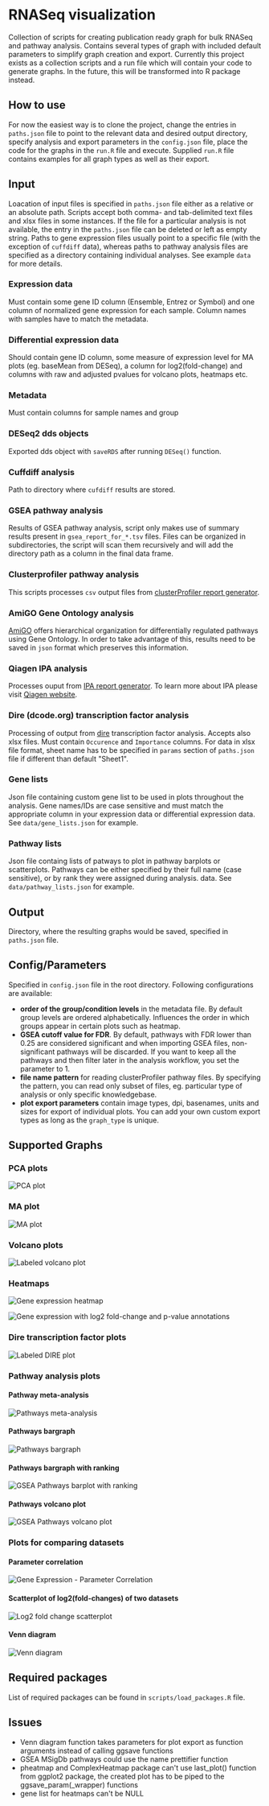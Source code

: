 # RNASeq visualization 

Collection of scripts for creating publication ready graph for bulk RNASeq and pathway analysis. Contains several types of graph with included default parameters to simplify graph creation and export. Currently this project exists as a collection scripts and a run file which will contain your code to generate graphs. In the future, this will be transformed into R package instead.

## How to use
For now the easiest way is to clone the project, change the entries in `paths.json` file to point to the relevant data and desired output directory, specify analysis and export parameters in the `config.json` file, place the code for the graphs in the `run.R` file and execute. Supplied `run.R` file contains examples for all graph types as well as their export.

## Input
Loacation of input files is specified in `paths.json` file either as a relative or an absolute path. Scripts accept both comma- and tab-delimited text files and xlsx files in some instances.  If the file for a particular analysis is not available, the entry in the `paths.json` file can be deleted or left as empty string. Paths to gene expression files usually point to a specific file (with the exception of `cuffdiff` data), whereas paths to pathway analysis files are specified as a directory containing individual analyses. See example `data` for more details.

### Expression data
Must contain some gene ID column (Ensemble, Entrez or Symbol) and one column of normalized gene expression for each sample. Column names with samples have to match the metadata.

### Differential expression data
Should contain gene ID column, some measure of expression level for MA plots (eg. baseMean from DESeq), a column for log2(fold-change) and columns with raw and adjusted pvalues for volcano plots, heatmaps etc.

### Metadata
Must contain columns for sample names and group

### DESeq2 dds objects
Exported dds object with `saveRDS` after running `DESeq()` function.

### Cuffdiff analysis
Path to directory where `cufdiff` results are stored.

### GSEA pathway analysis
Results of GSEA pathway analysis, script only makes use of summary results present in `gsea_report_for_*.tsv` files. Files can be organized in subdirectories, the script will scan them recursively and will add the directory path as a column in the final data frame.

### Clusterprofiler pathway analysis
This scripts processes `csv` output files from [clusterProfiler report generator](https://github.com/icervenka/clusterprofiler_reports_snakemake).

### AmiGO Gene Ontology analysis
[AmiGO](http://amigo.geneontology.org/amigo) offers hierarchical organization for differentially regulated pathways using Gene Ontology. In order to take advantage of this, results need to be saved in `json` format which preserves this information.

### Qiagen IPA analysis
Processes ouput from [IPA report generator](https://github.com/icervenka/ipa_reports_snakemake). To learn more about IPA please visit [Qiagen website](https://digitalinsights.qiagen.com/products-overview/discovery-insights-portfolio/analysis-and-visualization/qiagen-ipa/).

### Dire (dcode.org) transcription factor analysis
Processing of output from [dire](https://dire.dcode.org/) transcription factor analysis. Accepts also xlsx files. Must contain `Occurence` and `Importance` columns. For data in xlsx file format, sheet name has to be specified in `params` section of `paths.json` file if different than default "Sheet1". 

### Gene lists
Json file containing custom gene list to be used in plots throughout the analysis. Gene names/IDs are case sensitive and must match the appropriate column in your expression data or differential expression data. See `data/gene_lists.json` for example.

### Pathway lists
Json file containg lists of patways to plot in pathway barplots or scatterplots. Pathways can be either specified by their full name (case sensitive), or by rank they were assigned during analysis. data. See `data/pathway_lists.json` for example.

## Output
Directory, where the resulting graphs would be saved, specified in `paths.json` file.

## Config/Parameters
Specified in `config.json` file in the root directory. Following configurations are available:

- **order of the group/condition levels** in the metadata file. By default group levels are ordered alphabetically. Influences the order in which groups appear in certain plots such as heatmap.
- **GSEA cutoff value for FDR**. By default, pathways with FDR lower than 0.25 are considered significant and when importing GSEA files, non-significant pathways will be discarded. If you want to keep all the pathways and then filter later in the analysis workflow, you set the parameter to 1.
- **file name pattern** for reading clusterProfiler pathway files. By specifying the pattern, you can read only subset of files, eg. particular type of analysis or only specific knowledgebase. 
- **plot export parameters** contain image types, dpi, basenames, units and sizes for export of individual plots. You can add your own custom export types as long as the `graph_type` is unique. 

## Supported Graphs

### PCA plots
![PCA plot](output/pca_deseq.png)

### MA plot
![MA plot](output/ma.png)

### Volcano plots
![Labeled volcano plot](output/volcano_top.png)

### Heatmaps
![Gene expression heatmap](output/heatmap.png)

![Gene expression with log2 fold-change and p-value annotations](output/heatmap_fc.png)

### Dire transcription factor plots
![Labeled DIRE plot](output/dire.png)

### Pathway analysis plots

#### Pathway meta-analysis
![Pathways meta-analysis](output/pathways_meta.png)

#### Pathways bargraph
![Pathways bargraph](output/pathways_bargraph.png)

#### Pathways bargraph with ranking
![GSEA Pathways barplot with ranking](output/pathways_rank.png)

#### Pathways volcano plot
![GSEA Pathways volcano plot](output/pathways_volcano.png)

### Plots for comparing datasets

#### Parameter correlation
![Gene Expression - Parameter Correlation](output/param_correlation.png)

#### Scatterplot of log2(fold-changes) of two datasets
![Log2 fold change scatterplot](output/lfc_scatter.png)

#### Venn diagram
![Venn diagram](output/venn.png)

## Required packages

List of required packages can be found in `scripts/load_packages.R` file. 

## Issues
- Venn diagram function takes parameters for plot export as function arguments instead of calling ggsave functions
- GSEA MSigDb pathways could use the name prettifier function
- pheatmap and ComplexHeatmap package can't use last_plot() function from ggplot2 package,
the created plot has to be piped to the ggsave_param(_wrapper) functions
- gene list for heatmaps can't be NULL